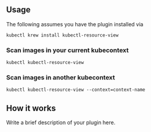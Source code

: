 
## Usage
The following assumes you have the plugin installed via

```shell
kubectl krew install kubectl-resource-view
```

### Scan images in your current kubecontext

```shell
kubectl kubectl-resource-view
```

### Scan images in another kubecontext

```shell
kubectl kubectl-resource-view --context=context-name
```

## How it works
Write a brief description of your plugin here.